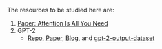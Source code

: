 The resources to be studied here are:
1. [Paper: Attention Is All You Need](https://proceedings.neurips.cc/paper_files/paper/2017/file/3f5ee243547dee91fbd053c1c4a845aa-Paper.pdf)
2. GPT-2
    - [Repo](https://github.com/openai/gpt-2), [Paper](https://d4mucfpksywv.cloudfront.net/better-language-models/language_models_are_unsupervised_multitask_learners.pdf), [Blog](https://openai.com/research/better-language-models), and [gpt-2-output-dataset](https://github.com/openai/gpt-2-output-dataset/tree/master)